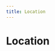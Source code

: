 ```yaml
---
title: Location
---
```

# Location

<!-- https://stackoverflow.com/questions/15829048/best-way-to-import-coordinates-from-gpx-file-and-display-using-google-maps-api -->

<script src="https://ajax.googleapis.com/ajax/libs/jquery/3.3.1/jquery.min.js"></script>
<div id="map" style="height:525px; width:525px;"></div>
<script>
function initMap() {
    var spainsHall = new google.maps.LatLng(51.970927,0.4396255);
    var mapOptions = {
        center: spainsHall,
        zoom: 16,
        mapTypeId: google.maps.MapTypeId.SATELLITE
    };
    var map = new google.maps.Map(document.getElementById('map'), mapOptions);
    $.ajax({
        type: "GET",
        url: "https://raw.githubusercontent.com/joejcollins/atlanta-shore/master/data/raw/spains-hall-fence.gpx",
        dataType: "xml",
        success: function (xml) {
            var points = [];
            var bounds = new google.maps.LatLngBounds();
            $(xml).find("trkpt").each(function () {
                    var lat = $(this).attr("lat");
                    var lon = $(this).attr("lon");
                    var p = new google.maps.LatLng(lat, lon);
                    points.push(p);
                    bounds.extend(p);
            });
            var poly = new google.maps.Polyline({
                    path: points,
                    strokeColor: "#FF00AA",
                    strokeOpacity: .7,
                    strokeWeight: 4
            });
            poly.setMap(map);
            // fit bounds to track
            map.fitBounds(bounds);
        }
    });
}
</script>
<script async defer src="https://maps.googleapis.com/maps/api/js?key=AIzaSyBHCMGq3m39ZUjAw6FbBqZ2L_I9JHGHO2c&callback=initMap"></script>